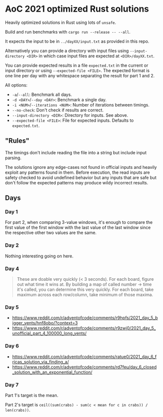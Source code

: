 # AoC 2021 optimized Rust solutions

Heavily optimized solutions in Rust using lots of `unsafe`.

Build and run benchmarks with `cargo run --release -- --all`.

It expects the input to be in `../dayXX/input.txt` as provided in this repo.

Alternatively you can provide a directory with input files using `--input-directory <DIR>` in which case input files are expected at `<DIR>/dayXX.txt`.

You can provide expected results in a file `expected.txt` in the current or input directory or using `--expected-file <FILE>`. The expected format is one line per day with any whitespace separating the result for part 1 and 2.

All options:
- `-a`/`--all`: Benchmark all days.
- `-d <DAY>`/`--day <DAY>`: Benchmark a single day.
- `-i <NUM>`/`--iterations <NUM>`: Number of iterations between timings.
- `--no-check`: Don't check if results are correct.
- `--input-directory <DIR>`: Directory for inputs. See above.
- `--expected-file <FILE>`: File for expected inputs. Defaults to `expected.txt`.

## "Rules"

The timings don't include reading the file into a string but include input parsing.

The solutions ignore any edge-cases not found in official inputs and heavily exploit any patterns found in them.
Before execution, the read inputs are safety checked to avoid undefined behavior but any inputs that are safe but don't follow
the expected patterns may produce wildy incorrect results.

## Days

### Day 1

For part 2, when comparing 3-value windows,
it's enough to compare the first value of the first window with the last value of the last window
since the respective other two values are the same.

### Day 2

Nothing interesting going on here.

### Day 4

> These are doable very quickly (< 3 seconds). For each board, figure out what time it wins at. By building a map of called number -> time it's called, you can determine this very quickly. For each board, take maximum across each row/column, take minimum of those maxima.

### Day 5

- https://www.reddit.com/r/adventofcode/comments/r9hpfs/2021_day_5_bigger_vents/hnf8obo/?context=3
- https://www.reddit.com/r/adventofcode/comments/r9zwj0/2021_day_5_unofficial_part_4_100000_long_vents/

### Day 6

- https://www.reddit.com/r/adventofcode/comments/ratue0/2021_day_6_fricas_solution_via_finding_a/
- https://www.reddit.com/r/adventofcode/comments/rd7feu/day_6_closed_solution_with_an_exponential_function/

### Day 7

Part 1's target is the mean.

Part 2's target is `ceil((sum(crabs) - sum(c < mean for c in crabs)) / len(crabs))`.
